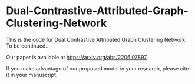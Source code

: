 # Dual-Contrastive-Attributed-Graph-Clustering-Network
This is the code for Dual Contrastive Attributed Graph Clustering Network. To be continued..

Our paper is available at https://arxiv.org/abs/2206.07897

If you make advantage of our proposed model in your research, please cite it in your manuscript.
